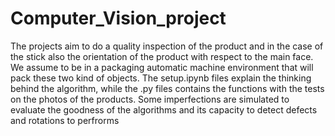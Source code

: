 # Computer_Vision_project
The projects aim to do a quality inspection of the product and in the case of the stick also the orientation of the product with respect to the main face. We assume to be in a packaging automatic machine environment that will pack these two kind of objects. The setup.ipynb files explain the thinking behind the algorithm, while the .py files contains the functions with the tests on the photos of the products. Some imperfections are simulated to evaluate the goodness of the algorithms and its capacity to detect defects and rotations to perfrorms
